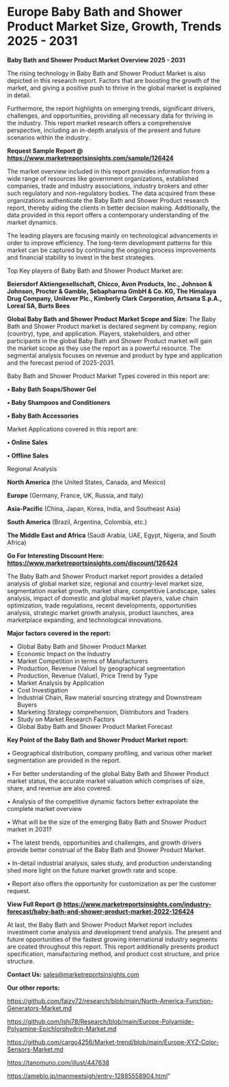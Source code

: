  # Europe Baby Bath and Shower Product Market Size, Growth, Trends 2025 - 2031

<Strong> Baby Bath and Shower Product Market Overview 2025 - 2031</strong>

The rising technology in Baby Bath and Shower Product Market is also depicted in this research report. Factors that are boosting the growth of the market, and giving a positive push to thrive in the global market is explained in detail.

Furthermore, the report highlights on emerging trends, significant drivers, challenges, and opportunities, providing all necessary data for thriving in the industry. This report market research offers a comprehensive perspective, including an in-depth analysis of the present and future scenarios within the industry.

<strong>Request Sample Report @ <a href=https://www.marketreportsinsights.com/sample/126424>https://www.marketreportsinsights.com/sample/126424</a></strong>

The market overview included in this report provides information from a wide range of resources like government organizations, established companies, trade and industry associations, industry brokers and other such regulatory and non-regulatory bodies. The data acquired from these organizations authenticate the Baby Bath and Shower Product research report, thereby aiding the clients in better decision making. Additionally, the data provided in this report offers a contemporary understanding of the market dynamics.

The leading players are focusing mainly on technological advancements in order to improve efficiency. The long-term development patterns for this market can be captured by continuing the ongoing process improvements and financial stability to invest in the best strategies.

Top Key players of Baby Bath and Shower Product Market are:

<strong>Beiersdorf Aktiengesellschaft, Chicco, Avon Products, Inc., Johnson & Johnson, Procter & Gamble, Sebapharma GmbH & Co. KG, The Himalaya Drug Company, Unilever Plc., Kimberly Clark Corporation, Artsana S.p.A., Loreal SA, Burts Bees</strong>

<strong><b>Global Baby Bath and Shower Product Market Scope and Size:</b></strong>
The Baby Bath and Shower Product market is declared segment by company, region (country), type, and application. Players, stakeholders, and other participants in the global Baby Bath and Shower Product market will gain the market scope as they use the report as a powerful resource. The segmental analysis focuses on revenue and product by type and application and the forecast period of 2025-2031.

Baby Bath and Shower Product Market Types covered in this report are:

<strong>• Baby Bath Soaps/Shower Gel

• Baby Shampoos and Conditioners

• Baby Bath Accessories</strong>

Market Applications covered in this report are:

<strong>• Online Sales

• Offline Sales</strong> 

Regional Analysis

<strong>North America</strong> (the United States, Canada, and Mexico)

<strong>Europe</strong> (Germany, France, UK, Russia, and Italy)

<strong>Asia-Pacific</strong> (China, Japan, Korea, India, and Southeast Asia)

<strong>South America</strong> (Brazil, Argentina, Colombia, etc.)

<strong>The Middle East and Africa</strong> (Saudi Arabia, UAE, Egypt, Nigeria, and South Africa)

<strong>Go For Interesting Discount Here: <a href=https://www.marketreportsinsights.com/discount/126424>https://www.marketreportsinsights.com/discount/126424</a></strong>

The Baby Bath and Shower Product market report provides a detailed analysis of global market size, regional and country-level market size, segmentation market growth, market share, competitive Landscape, sales analysis, impact of domestic and global market players, value chain optimization, trade regulations, recent developments, opportunities analysis, strategic market growth analysis, product launches, area marketplace expanding, and technological innovations.

<strong><b>Major factors covered in the report:</b></strong>
<ul>
  <li>Global Baby Bath and Shower Product Market </li>
  <li>Economic Impact on the Industry</li>
  <li>Market Competition in terms of Manufacturers</li>
  <li>Production, Revenue (Value) by geographical segmentation</li>
  <li>Production, Revenue (Value), Price Trend by Type</li>
  <li>Market Analysis by Application</li>
  <li>Cost Investigation</li>
  <li>Industrial Chain, Raw material sourcing strategy and Downstream Buyers</li>
  <li>Marketing Strategy comprehension, Distributors and Traders</li>
  <li>Study on Market Research Factors</li>
  <li>Global Baby Bath and Shower Product Market Forecast</li>
</ul>

<strong><b>Key Point of the Baby Bath and Shower Product Market report:</b></strong>

• Geographical distribution, company profiling, and various other market segmentation are provided in the report.

• For better understanding of the global Baby Bath and Shower Product market status, the accurate market valuation which comprises of size, share, and revenue are also covered.

• Analysis of the competitive dynamic factors better extrapolate the complete market overview

• What will be the size of the emerging Baby Bath and Shower Product market in 2031?

• The latest trends, opportunities and challenges, and growth drivers provide better construal of the Baby Bath and Shower Product Market.

• In-detail industrial analysis, sales study, and production understanding shed more light on the future market growth rate and scope.

• Report also offers the opportunity for customization as per the customer request.

<strong><b>View Full Report @ <a href=https://www.marketreportsinsights.com/industry-forecast/baby-bath-and-shower-product-market-2022-126424>https://www.marketreportsinsights.com/industry-forecast/baby-bath-and-shower-product-market-2022-126424</a></b></strong>


At last, the Baby Bath and Shower Product Market report includes investment come analysis and development trend analysis. The present and future opportunities of the fastest growing international industry segments are coated throughout this report. This report additionally presents product specification, manufacturing method, and product cost structure, and price structure.

<strong>Contact Us:</strong>
sales@marketreportsinsights.com

<strong>Our other reports:</strong>

<a href=https://github.com/faizy72/research/blob/main/North-America-Function-Generators-Market.md>https://github.com/faizy72/research/blob/main/North-America-Function-Generators-Market.md</a>

<a href=https://github.com/Ishi78/Research/blob/main/Europe-Polyamide-Polyamine-Epichlorohydrin-Market.md>https://github.com/Ishi78/Research/blob/main/Europe-Polyamide-Polyamine-Epichlorohydrin-Market.md</a>

<a href=https://github.com/cargo4256/Market-trend/blob/main/Europe-XYZ-Color-Sensors-Market.md>https://github.com/cargo4256/Market-trend/blob/main/Europe-XYZ-Color-Sensors-Market.md</a>

<a href=https://tanomuno.com/illust/447638>https://tanomuno.com/illust/447638</a>

<a href=https://ameblo.jp/manmeetsigh/entry-12885558904.html>https://ameblo.jp/manmeetsigh/entry-12885558904.html</a>"
